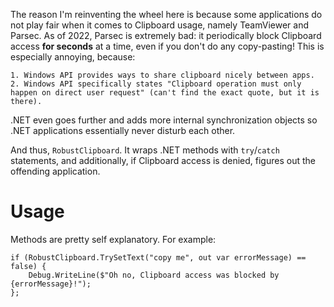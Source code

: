 The reason I'm reinventing the wheel here is because some applications do not play fair when it comes to Clipboard usage, namely TeamViewer and Parsec. As of 2022, Parsec is extremely bad: it periodically block Clipboard access **for seconds** at a time, even if you don't do any copy-pasting! This is especially annoying, because:

    1. Windows API provides ways to share clipboard nicely between apps. 
    2. Windows API specifically states "Clipboard operation must only happen on direct user request" (can't find the exact quote, but it is there).

.NET even goes further and adds more internal synchronization objects so .NET applications essentially never disturb each other.

And thus, `RobustClipboard`. It wraps .NET methods with `try`/`catch` statements, and additionally, if Clipboard access is denied, figures out the offending application.

# Usage

Methods are pretty self explanatory. For example:

```
if (RobustClipboard.TrySetText("copy me", out var errorMessage) == false) {
    Debug.WriteLine($"Oh no, Clipboard access was blocked by {errorMessage}!");
};
```

